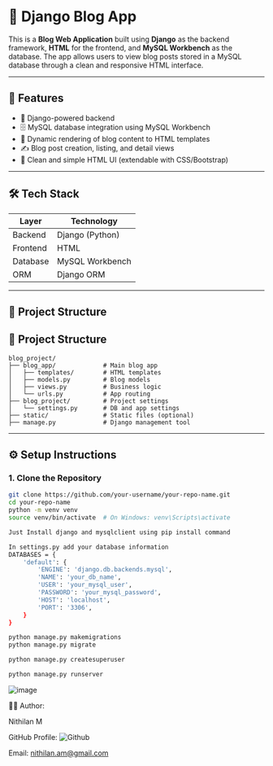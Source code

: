 # 📝 Django Blog App

This is a **Blog Web Application** built using **Django** as the backend framework, **HTML** for the frontend, and **MySQL Workbench** as the database. The app allows users to view blog posts stored in a MySQL database through a clean and responsive HTML interface.

---

## 🔧 Features

- 🔐 Django-powered backend
- 🗄️ MySQL database integration using MySQL Workbench
- 🧾 Dynamic rendering of blog content to HTML templates
- ✍️ Blog post creation, listing, and detail views
- 🎨 Clean and simple HTML UI (extendable with CSS/Bootstrap)

---

## 🛠️ Tech Stack

| Layer       | Technology        |
|-------------|-------------------|
| Backend     | Django (Python)   |
| Frontend    | HTML              |
| Database    | MySQL Workbench   |
| ORM         | Django ORM        |

---

## 📁 Project Structure

## 📁 Project Structure

```plaintext
blog_project/
├── blog_app/             # Main blog app
│   ├── templates/        # HTML templates
│   ├── models.py         # Blog models
│   ├── views.py          # Business logic
│   └── urls.py           # App routing
├── blog_project/         # Project settings
│   └── settings.py       # DB and app settings
├── static/               # Static files (optional)
├── manage.py             # Django management tool
```




---

## ⚙️ Setup Instructions

### 1. Clone the Repository

```bash
git clone https://github.com/your-username/your-repo-name.git
cd your-repo-name
python -m venv venv
source venv/bin/activate  # On Windows: venv\Scripts\activate

Just Install django and mysqlclient using pip install command

In settings.py add your database information
DATABASES = {
    'default': {
        'ENGINE': 'django.db.backends.mysql',
        'NAME': 'your_db_name',
        'USER': 'your_mysql_user',
        'PASSWORD': 'your_mysql_password',
        'HOST': 'localhost',
        'PORT': '3306',
    }
}

python manage.py makemigrations
python manage.py migrate

python manage.py createsuperuser

python manage.py runserver
```
![image](https://github.com/user-attachments/assets/9c4c185f-207a-4232-aae9-bf4a4c6c412b)


🙋‍♂️ Author:

Nithilan M

GitHub Profile:
![Github](https://github.com/MadeForMoney)

Email: nithilan.am@gmail.com
